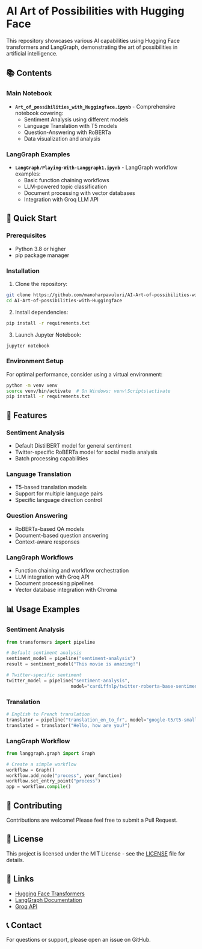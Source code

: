 # AI Art of Possibilities with Hugging Face

This repository showcases various AI capabilities using Hugging Face transformers and LangGraph, demonstrating the art of possibilities in artificial intelligence.

## 📚 Contents

### Main Notebook
- **`Art_of_possibilities_with_Huggingface.ipynb`** - Comprehensive notebook covering:
  - Sentiment Analysis using different models
  - Language Translation with T5 models
  - Question-Answering with RoBERTa
  - Data visualization and analysis

### LangGraph Examples
- **`LangGraph/Playing-With-Langgraph1.ipynb`** - LangGraph workflow examples:
  - Basic function chaining workflows
  - LLM-powered topic classification
  - Document processing with vector databases
  - Integration with Groq LLM API

## 🚀 Quick Start

### Prerequisites
- Python 3.8 or higher
- pip package manager

### Installation

1. Clone the repository:
```bash
git clone https://github.com/manoharpavuluri/AI-Art-of-possibilities-with-Huggingface.git
cd AI-Art-of-possibilities-with-Huggingface
```

2. Install dependencies:
```bash
pip install -r requirements.txt
```

3. Launch Jupyter Notebook:
```bash
jupyter notebook
```

### Environment Setup

For optimal performance, consider using a virtual environment:
```bash
python -m venv venv
source venv/bin/activate  # On Windows: venv\Scripts\activate
pip install -r requirements.txt
```

## 🔧 Features

### Sentiment Analysis
- Default DistilBERT model for general sentiment
- Twitter-specific RoBERTa model for social media analysis
- Batch processing capabilities

### Language Translation
- T5-based translation models
- Support for multiple language pairs
- Specific language direction control

### Question Answering
- RoBERTa-based QA models
- Document-based question answering
- Context-aware responses

### LangGraph Workflows
- Function chaining and workflow orchestration
- LLM integration with Groq API
- Document processing pipelines
- Vector database integration with Chroma

## 📊 Usage Examples

### Sentiment Analysis
```python
from transformers import pipeline

# Default sentiment analysis
sentiment_model = pipeline("sentiment-analysis")
result = sentiment_model("This movie is amazing!")

# Twitter-specific sentiment
twitter_model = pipeline("sentiment-analysis", 
                        model="cardiffnlp/twitter-roberta-base-sentiment-latest")
```

### Translation
```python
# English to French translation
translator = pipeline("translation_en_to_fr", model="google-t5/t5-small")
translated = translator("Hello, how are you?")
```

### LangGraph Workflow
```python
from langgraph.graph import Graph

# Create a simple workflow
workflow = Graph()
workflow.add_node("process", your_function)
workflow.set_entry_point("process")
app = workflow.compile()
```

## 🤝 Contributing

Contributions are welcome! Please feel free to submit a Pull Request.

## 📄 License

This project is licensed under the MIT License - see the [LICENSE](LICENSE) file for details.

## 🔗 Links

- [Hugging Face Transformers](https://huggingface.co/transformers/)
- [LangGraph Documentation](https://langchain-ai.github.io/langgraph/)
- [Groq API](https://console.groq.com/)

## 📞 Contact

For questions or support, please open an issue on GitHub.